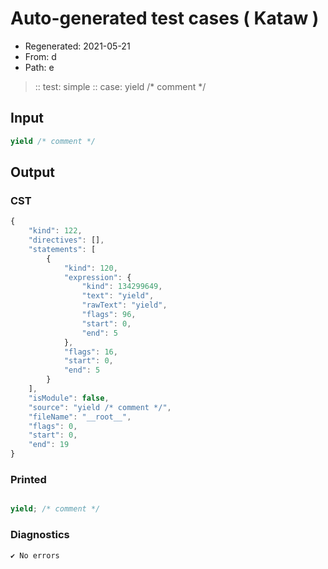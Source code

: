 # Auto-generated test cases ( Kataw )
- Regenerated: 2021-05-21
- From: d
- Path: e
> :: test: simple
> :: case: yield /* comment */
## Input

`````js
yield /* comment */
`````
## Output

### CST

```javascript
{
    "kind": 122,
    "directives": [],
    "statements": [
        {
            "kind": 120,
            "expression": {
                "kind": 134299649,
                "text": "yield",
                "rawText": "yield",
                "flags": 96,
                "start": 0,
                "end": 5
            },
            "flags": 16,
            "start": 0,
            "end": 5
        }
    ],
    "isModule": false,
    "source": "yield /* comment */",
    "fileName": "__root__",
    "flags": 0,
    "start": 0,
    "end": 19
}
```

### Printed

```javascript

yield; /* comment */
```

### Diagnostics

```javascript
✔ No errors
```

